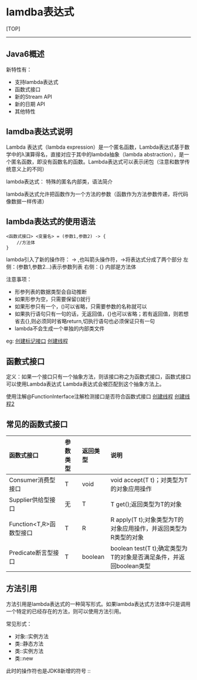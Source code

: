 # lamdba表达式
[TOP]


---

## Java6概述
新特性有：
* 支持lambda表达式
* 函数式接口
* 新的Stream API
* 新的日期 API
* 其他特性

## lamdba表达式说明
Lambda 表达式（lambda expression）是一个匿名函数，Lambda表达式基于数学中的λ演算得名，直接对应于其中的lambda抽象（lambda abstraction），是一个匿名函数，即没有函数名的函数。Lambda表达式可以表示闭包（注意和数学传统意义上的不同）

lambda表达式： 特殊的匿名内部类，语法简介

lambda表达式允许把函数作为一个方法的参数（函数作为方法参数传递，将代码像数据一样传递）

## lambda表达式的使用语法
```
<函数式接口> <变量名> = (参数1,参数2) -> { 
    //方法体 
}
```
lambda引入了新的操作符： -> ,也叫箭头操作符，->将表达式分成了两个部分
左侧：(参数1,参数2...)表示参数列表
右侧：{} 内部是方法体

注意事项：
* 形参列表的数据类型会自动推断
* 如果形参为空，只需要保留()就行
* 如果形参只有一个，()可以省略，只需要参数的名称就可以
* 如果执行语句只有一句的话，无返回值，{}也可以省略；若有返回值，则若想省去{},则必须同时省略return,切执行语句也必须保证只有一句
* lambda不会生成一个单独的内部类文件

eg:
[创建标记接口](./../../../test/java/advanced/lambda/CreateComparator.java)
[创建线程](./../../../test/java/advanced/lambda/CreateThread.java)


## 函數式接口
定义：如果一个接口只有一个抽象方法，则该接口称之为函数式接口，函数式接口可以使用Lambda表达式
Lambda表达式会被匹配到这个抽象方法上。

使用注解@FunctionInterface注解检测接口是否符合函数式接口
[创建线程](./../../../test/java/advanced/lambda/CreateThread.java)
[创建线程2](/../../test/java/advanced/lambda/CreateThread.java)


## 常见的函数式接口
函数式接口|参数类型|返回类型|说明
:---|:---|:---|:---
Consumer<T>消费型接口|T|void|void accept(T t)；对类型为T的对象应用操作
Supplier<T>供给型接口|无|T|T get();返回类型为T的对象
Function<T,R>函数型接口|T|R|R apply(T t);对象类型为T的对象应用操作，并返回类型为R类型的对象
Predicate<T>断言型接口|T|boolean|boolean test(T t);确定类型为T的对象是否满足条件，并返回boolean类型

## 方法引用
方法引用是lambda表达式的一种简写形式。如果lambda表达式方法体中只是调用一个特定的已经存在的方法，则可以使用方法引用。

常见形式：
* 对象::实例方法
* 类::静态方法
* 类::实例方法
* 类::new

此时的操作符也是JDK8新增的符号 ::

